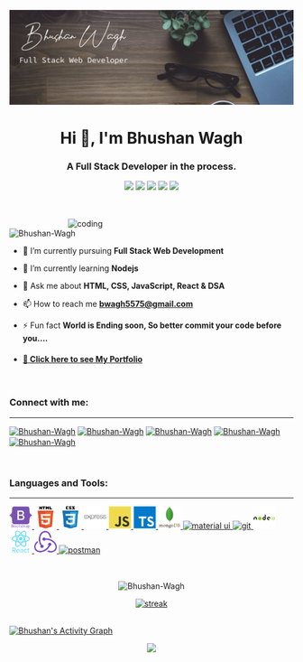 
 [![MasterHead](https://github.com/Bhushan-Wagh98/lybrate/blob/main/project%20images/20220604_160810.jpg)](https://github.com/Bhushan-Wagh98)
<h1 align="center">Hi 👋, I'm Bhushan Wagh</h1>
<h3 align="center">A Full Stack Developer in the process.</h3>



<p align= "center">
<img src="https://img.shields.io/badge/M-MongoDB-brightgreen"/>
<img src="https://img.shields.io/badge/E-Express-black"/>
<img src="https://img.shields.io/badge/R-React-skyblue"/>
<img src="https://img.shields.io/badge/N-Node-green"/>
<img src="https://img.shields.io/badge/JS-Javascript-yellow"/>
</p>


<br/>
<br/>
<img align="right" alt="coding" width="400" height="auto" src="https://user-images.githubusercontent.com/56001279/169039511-a3887a25-f6aa-449c-a269-82372aaa8618.gif"/>

<p align="left"> <img src="https://komarev.com/ghpvc/?username=Bhushan-Wagh98&label=Profile%20views&color=0e75b6&style=flat" alt="Bhushan-Wagh" /> </p>

- 🔭 I’m currently pursuing **Full Stack Web Development**

- 🌱 I’m currently learning **Nodejs**

- 💬 Ask me about **HTML, CSS, JavaScript, React & DSA**

- 📫 How to reach me **bwagh5575@gmail.com**

- ⚡ Fun fact **World is Ending soon, So better commit your code before you....**
- <h4>
  <a href="https://bhushanwagh-portfolio.netlify.app/">💼 Click here to see My Portfolio</a>
</h4>

<br>
<h3 align="left">Connect with me:</h3>
<hr>
<p align="left">
<a href="https://www.linkedin.com/in/wagh-bhushan/" target="_blank"><img align="center" src="https://raw.githubusercontent.com/rahuldkjain/github-profile-readme-generator/master/src/images/icons/Social/linked-in-alt.svg" alt="Bhushan-Wagh" height="30" width="40" /></a>
<a href="https://www.twitter.com/guddu_wagh" target="_blank"><img align="center" src="https://raw.githubusercontent.com/rahuldkjain/github-profile-readme-generator/master/src/images/icons/Social/twitter.svg" alt="Bhushan-Wagh" height="30" width="40" /></a>
<a href="https://www.instagram.com/guddu_wagh/" target="_blank"><img align="center" src="https://raw.githubusercontent.com/rahuldkjain/github-profile-readme-generator/master/src/images/icons/Social/instagram.svg" alt="Bhushan-Wagh" height="30" width="40" /></a>
<a href="https://www.facebook.com/bwagh5575" target="_blank"><img align="center" src="https://raw.githubusercontent.com/rahuldkjain/github-profile-readme-generator/master/src/images/icons/Social/facebook.svg" alt="Bhushan-Wagh" height="30" width="40" /></a>
<a href="https://www.hackerrank.com/bwagh5575" target="_blank"><img align="center" src="https://raw.githubusercontent.com/rahuldkjain/github-profile-readme-generator/master/src/images/icons/Social/hackerrank.svg" alt="Bhushan-Wagh" height="30" width="40" /></a>
</p>
<br>
<h3 align="left">Languages and Tools:</h3>
<hr>
  
<p align="left"> <a href="https://babeljs.io/" target="_blank" rel="noreferrer">  </a> <a href="https://getbootstrap.com" target="_blank" rel="noreferrer"><img src="https://raw.githubusercontent.com/devicons/devicon/master/icons/bootstrap/bootstrap-plain-wordmark.svg" alt="bootstrap" width="40" height="40"/> </a>  <a href="https://www.w3.org/html/" target="_blank" rel="noreferrer"> <img src="https://raw.githubusercontent.com/devicons/devicon/master/icons/html5/html5-original-wordmark.svg" alt="html5" width="40" height="40"/> </a><a href="https://www.w3schools.com/css/" target="_blank" rel="noreferrer"> <img src="https://raw.githubusercontent.com/devicons/devicon/master/icons/css3/css3-original-wordmark.svg" alt="css3" width="40" height="40"/> </a> <a href="https://expressjs.com" target="_blank" rel="noreferrer"> <img src="https://raw.githubusercontent.com/devicons/devicon/master/icons/express/express-original-wordmark.svg" alt="express" width="40" height="40"/> </a>  <a href="https://developer.mozilla.org/en-US/docs/Web/JavaScript" target="_blank" rel="noreferrer"> <img src="https://raw.githubusercontent.com/devicons/devicon/master/icons/javascript/javascript-original.svg" alt="javascript" width="40" height="40"/> </a><a href="https://www.typescriptlang.org/" target="_blank" rel="noreferrer"> <img src="https://raw.githubusercontent.com/devicons/devicon/master/icons/typescript/typescript-original.svg" alt="typescript" width="40" height="40"/> </a> <a href="https://www.mongodb.com/" target="_blank" rel="noreferrer"> <img src="https://raw.githubusercontent.com/devicons/devicon/master/icons/mongodb/mongodb-original-wordmark.svg" alt="mongodb" width="40" height="40"/> </a> <a href="https://mui.com/" target="_blank" rel="noreferrer"> <img src="https://mui.com/static/logo.png" alt="material ui" width="40" height="40"/> </a> <a href="https://git-scm.com/" target="_blank" rel="noreferrer"> <img src="https://www.vectorlogo.zone/logos/git-scm/git-scm-icon.svg" alt="git" width="40" height="40"/> </a> <a href="https://nodejs.org" target="_blank" rel="noreferrer"> <img src="https://raw.githubusercontent.com/devicons/devicon/master/icons/nodejs/nodejs-original-wordmark.svg" alt="nodejs" width="40" height="40"/> </a>  </a> <a href="https://reactjs.org/" target="_blank" rel="noreferrer"> <img src="https://raw.githubusercontent.com/devicons/devicon/master/icons/react/react-original-wordmark.svg" alt="react" width="40" height="40"/> </a>  <a href="https://redux.js.org" target="_blank" rel="noreferrer"> <img src="https://raw.githubusercontent.com/devicons/devicon/master/icons/redux/redux-original.svg" alt="redux" width="40" height="40"/> </a>  <a href="https://postman.com" target="_blank" rel="noreferrer"> <img src="https://www.vectorlogo.zone/logos/getpostman/getpostman-icon.svg" alt="postman" width="40" height="40"/> </a>  </p>
 
<br/>
<p align="center"><img align="center" src="https://github-readme-stats.vercel.app/api/top-langs?username=Bhushan-Wagh98&show_icons=true&locale=en&layout=compact&theme=react&hide_border=true&bg_color=0D1117" alt="Bhushan-Wagh" /></p>

<p align="center">
    <a href="https://github.com/Bhushan-Wagh98/github-readme-streak-stats">
        <img title=":fire: Get streak stats for your profile at git.io/streak-stats" alt="streak" src="https://github-readme-streak-stats.herokuapp.com/?user=Bhushan-Wagh98&theme=black-ice&hide_border=true&stroke=0000&background=060A0CD0"/>
    </a>
</p>

 
<br/>
<a href="https://github.com/Bhushan-Wagh98/github-readme-activity-graph"><img alt="Bhushan's Activity Graph" src="https://activity-graph.herokuapp.com/graph?username=Bhushan-Wagh98&bg_color=0D1117&color=5BCDEC&line=5BCDEC&point=FFFFFF&hide_border=true" /></a>
<br/>
<p align="center">
  <img  src="https://raw.githubusercontent.com/Trilokia/Trilokia/379277808c61ef204768a61bbc5d25bc7798ccf1/bottom_header.svg">
 </p>
